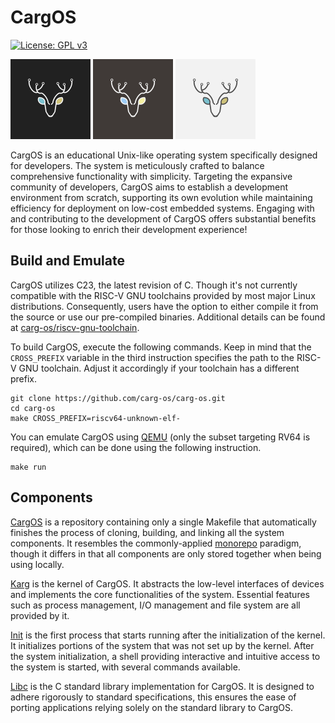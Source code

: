 # CargOS
[![License: GPL v3](https://img.shields.io/badge/License-GPLv3-blue.svg)](https://www.gnu.org/licenses/gpl-3.0)

<img src="dark_logo.svg" width="128" height="128"> <img src="logo.svg" width="128" height="128"> <img src="bright_logo.svg" width="128" height="128">

CargOS is an educational Unix-like operating system specifically designed for developers. The system is meticulously crafted to balance comprehensive functionality with simplicity. Targeting the expansive community of developers, CargOS aims to establish a development environment from scratch, supporting its own evolution while maintaining efficiency for deployment on low-cost embedded systems. Engaging with and contributing to the development of CargOS offers substantial benefits for those looking to enrich their development experience!

## Build and Emulate
CargOS utilizes C23, the latest revision of C. Though it's not currently compatible with the RISC-V GNU toolchains provided by most major Linux distributions. Consequently, users have the option to either compile it from the source or use our pre-compiled binaries. Additional details can be found at [carg-os/riscv-gnu-toolchain](https://github.com/carg-os/riscv-gnu-toolchain).

To build CargOS, execute the following commands. Keep in mind that the `CROSS_PREFIX` variable in the third instruction specifies the path to the RISC-V GNU toolchain. Adjust it accordingly if your toolchain has a different prefix.
```shell
git clone https://github.com/carg-os/carg-os.git
cd carg-os
make CROSS_PREFIX=riscv64-unknown-elf-
```

You can emulate CargOS using [QEMU](https://www.qemu.org/) (only the subset targeting RV64 is required), which can be done using the following instruction.
```shell
make run
```

## Components
[CargOS](https://github.com/carg-os/carg-os) is a repository containing only a single Makefile that automatically finishes the process of cloning, building, and linking all the system components. It resembles the commonly-applied [monorepo](https://en.wikipedia.org/wiki/Monorepo) paradigm, though it differs in that all components are only stored together when being using locally.

[Karg](https://github.com/carg-os/karg) is the kernel of CargOS. It abstracts the low-level interfaces of devices and implements the core functionalities of the system. Essential features such as process management, I/O management and file system are all provided by it.

[Init](https://github.com/carg-os/init) is the first process that starts running after the initialization of the kernel. It initializes portions of the system that was not set up by the kernel. After the system initialization, a shell providing interactive and intuitive access to the system is started, with several commands available.

[Libc](https://github.com/carg-os/libc) is the C standard library implementation for CargOS. It is designed to adhere rigorously to standard specifications, this ensures the ease of porting applications relying solely on the standard library to CargOS.